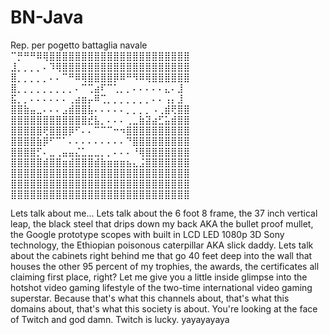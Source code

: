 # BN-Java
Rep. per pogetto battaglia navale <br />
⠉⡛⠛⠛⠿⢿⣿⣿⣿⣿⣿⣿⣿⣿⣿⣿⣿⣿⣿⣿⣿⣿⣿⣿⣿⣿⣿⣿<br />
⣸⡀⡀⡀⡀⠄⠹⢿⣿⣿⣿⣿⣿⣿⣿⣿⣿⣿⣿⣿⣿⣿⣿⣿⣿⣿⣿⣿<br />
⣿⡀⡀⡀⡀⡀⠄⠄⠉⠛⠿⢿⣿⣿⣿⣿⡿⠿⠛⠻⠿⢿⣿⣿⣿⣿⣿⣿<br />
⣿⡀⡀⡀⡀⡀⡀⡀⡀⡀⠄⠉⢉⣴⠏⠉⢁⡀⡀⠄⠄⠄⠄⠄⣄⠄⣸  <br />
⣯⡀⡀⠄⠄⠄⠄⠄⠄⢀⣴⣶⡤⠿⢉⡀⡀⡀⡀⡀⡀⡀⠄⠄⢠⡄⣸  <br />
⣿⣿⣷⣤⣀⠄⠄⠄⣠⣾⣿⣿⣧⠄⠄⠄⠄⠄⡀⡀⡀⡀⠠⢀⣾⢟⣿⣿<br />
⣿⣿⣿⣿⣿⣿⣿⣿⣿⣿⣿⣿⣞⣧⡀⠄⠄⠄⢀⣀⣷⣽⣴⣋⣥⣾⣿⣿<br />
⣿⣿⣿⣿⣿⢟⣿⣿⣿⡿⠋⠄⠄⠉⠉⠉⠒⠲⣿⣿⣿⣿⣿⣿⣿⣿⣿⣿<br />
⣿⣿⣿⣿⣷⡿⠋⠉⠁⠄⠄⠄⠄⠄⠄⠄⠄⠄⠙⣿⣿⣿⣿⣿⣿⣿⣿⣿<br />
⣿⣿⣿⣿⡋⠄⣀⢀⣤⣤⣌⣁⣀⣀⡀⡀⠄⠄⠄⠘⢿⣿⣿⣿⣿⣿⣿⣿<br />
⣿⣿⣿⣿⣿⣾⣿⣿⣶⣾⣿⣿⣿⣾⣷⣶⣶⣶⣦⣄⣨⣿⣿⣿⣿⣿⣿⣿<br />
⣿⣿⣿⣿⣿⣿⣿⣿⣿⣿⣿⣿⣿⣿⣿⣿⣿⣿⣿⣿⣿⣿⣿⣿⣿⣿⣿⣿<br />
⣿⣿⣿⣿⣿⣿⣿⣿⣿⣿⣿⣿⣿⣿⣿⣿⣿⣿⣿⣿⣿⣿⣿⣿⣿⣿⣿⣿<br />
⣿⣿⣿⣿⣿⣿⣿⣿⣿⣿⣿⣿⣿⣿⣿⣿⣿⣿⣿⣿⣿⣿⣿⣿⣿⣿⣿⣿<br />


Lets talk about me... Lets talk about the 6 foot 8 frame, the 37 inch vertical leap, the black steel that drips down my back AKA the bullet proof mullet, the Google prototype scopes with built in LCD LED 1080p 3D Sony technology, the Ethiopian poisonous caterpillar AKA slick daddy. Lets talk about the cabinets right behind me that go 40 feet deep into the wall that houses the other 95 percent of my trophies, the awards, the certificates all claiming first place, right? Let me give you a little inside glimpse into the hotshot video gaming lifestyle of the two-time international video gaming superstar. Because that's what this channels about, that's what this domains about, that's what this society is about. You're looking at the face of Twitch and god damn. Twitch is lucky.
yayayayaya
